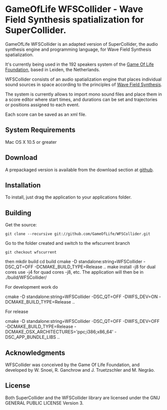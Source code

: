 GameOfLife WFSCollider - Wave Field Synthesis spatialization for SuperCollider.
===============================================================================

GameOfLife WFSCollider is an adapted version of SuperCollider, the audio synthesis engine and programming language, for Wave Field Synthesis spatialization.

It's currently being used in the 192 speakers system of the [Game Of Life Foundation](http://gameoflife.nl/en), based in Leiden, the Netherlands.

WFSCollider consists of an audio spatialization engine that places individual sound sources in space according to the principles of [Wave Field Synthesis](http://en.wikipedia.org/wiki/Wave_field_synthesis).

The system is currently allows to import mono sound files and place them in a score editor where start times, and durations can be set and trajectories or positions assigned to each event.

Each score can be saved as an xml file.

## System Requirements ##

Mac OS X 10.5 or greater

## Download ##

A prepackaged version is available from the download section at [github](https://github.com/GameOfLife/WFSCollider).

## Installation ##

To install, just drag the application to your applications folder.

## Building ##

Get the source:

	git clone --recursive git://github.com/GameOfLife/WFSCollider.git

Go to the folder created and switch to the wfscurrent branch

	git checkout wfscurrent

then
    mkdir build
    cd build
    cmake -D standalone:string=WFSCollider -DSC_QT=OFF -DCMAKE_BUILD_TYPE=Release ..
    make install -j8
for dual cores use -j4 for quad cores -j8, etc. The application will then be in ./build/WFSCollider/

For development work do

cmake -D standalone:string=WFSCollider -DSC_QT=OFF -DWFS_DEV=ON -DCMAKE_BUILD_TYPE=Release ..

For release

cmake -D standalone:string=WFSCollider -DSC_QT=OFF -DWFS_DEV=OFF -DCMAKE_BUILD_TYPE=Release -DCMAKE_OSX_ARCHITECTURES='ppc;i386;x86_64' -DSC_APP_BUNDLE_LIBS ..

## Acknowledgments ##
WFSCollider was conceived by the Game Of Life Foundation, and developed by W. Snoei, R. Ganchrow and J. Truetzschler and M. Negrão.

## License ##
Both SuperCollider and the WFSCollider library are licensed under the GNU GENERAL PUBLIC LICENSE Version 3.  

